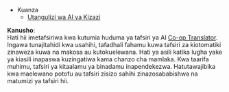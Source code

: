 <!--
CO_OP_TRANSLATOR_METADATA:
{
  "original_hash": "4d1335b77a62c821d972c35ef82c586a",
  "translation_date": "2025-05-20T11:32:31+00:00",
  "source_file": "docs/_sidebar.md",
  "language_code": "sw"
}
-->
- Kuanza
  - [Utangulizi wa AI ya Kizazi](../01-introduction-to-genai/README.md?WT.mc_id=academic-105485-koreyst)

**Kanusho**:  
Hati hii imetafsiriwa kwa kutumia huduma ya tafsiri ya AI [Co-op Translator](https://github.com/Azure/co-op-translator). Ingawa tunajitahidi kwa usahihi, tafadhali fahamu kuwa tafsiri za kiotomatiki zinaweza kuwa na makosa au kutokuelewana. Hati ya asili katika lugha yake ya kiasili inapaswa kuzingatiwa kama chanzo cha mamlaka. Kwa taarifa muhimu, tafsiri ya kitaalamu ya binadamu inapendekezwa. Hatutawajibika kwa maelewano potofu au tafsiri zisizo sahihi zinazosababishwa na matumizi ya tafsiri hii.